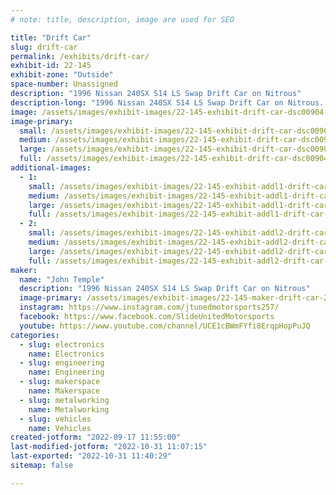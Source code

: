 ```yaml
---
# note: title, description, image are used for SEO

title: "Drift Car"
slug: drift-car
permalink: /exhibits/drift-car/
exhibit-id: 22-145
exhibit-zone: "Outside"
space-number: Unassigned
description: "1996 Nissan 240SX S14 LS Swap Drift Car on Nitrous"
description-long: "1996 Nissan 240SX S14 LS Swap Drift Car on Nitrous.  Car and Driver Competes in Florida Pro-Amateur Series US Drift Circuit and Klutch Kickers"
image: /assets/images/exhibit-images/22-145-exhibit-drift-car-dsc00904-74-large.jpg
image-primary: 
  small: /assets/images/exhibit-images/22-145-exhibit-drift-car-dsc00904-74-small.jpg
  medium: /assets/images/exhibit-images/22-145-exhibit-drift-car-dsc00904-74-medium.jpg
  large: /assets/images/exhibit-images/22-145-exhibit-drift-car-dsc00904-74-large.jpg
  full: /assets/images/exhibit-images/22-145-exhibit-drift-car-dsc00904-74-full.jpg
additional-images: 
  - 1:
    small: /assets/images/exhibit-images/22-145-exhibit-addl1-drift-car-20220827-112445-small.jpg
    medium: /assets/images/exhibit-images/22-145-exhibit-addl1-drift-car-20220827-112445-medium.jpg
    large: /assets/images/exhibit-images/22-145-exhibit-addl1-drift-car-20220827-112445-large.jpg
    full: /assets/images/exhibit-images/22-145-exhibit-addl1-drift-car-20220827-112445-full.jpg
  - 2:
    small: /assets/images/exhibit-images/22-145-exhibit-addl2-drift-car-44-296185131-3407056486275218-9176523083306242816-n-856-small.jpg
    medium: /assets/images/exhibit-images/22-145-exhibit-addl2-drift-car-44-296185131-3407056486275218-9176523083306242816-n-856-medium.jpg
    large: /assets/images/exhibit-images/22-145-exhibit-addl2-drift-car-44-296185131-3407056486275218-9176523083306242816-n-856-large.jpg
    full: /assets/images/exhibit-images/22-145-exhibit-addl2-drift-car-44-296185131-3407056486275218-9176523083306242816-n-856-full.jpg
maker: 
  name: "John Temple"
  description: "1996 Nissan 240SX S14 LS Swap Drift Car on Nitrous"
  image-primary: /assets/images/exhibit-images/22-145-maker-drift-car-296185131-3407056486275218-9176523083306242816-n-medium.jpg
  instagram: https://www.instagram.com/jtunedmotorsports257/
  facebook: https://www.facebook.com/SlideUnitedMotorsports
  youtube: https://www.youtube.com/channel/UCE1cBWmFYfi8ErqpHopPuJQ
categories: 
  - slug: electronics
    name: Electronics
  - slug: engineering
    name: Engineering
  - slug: makerspace
    name: Makerspace
  - slug: metalworking
    name: Metalworking
  - slug: vehicles
    name: Vehicles
created-jotform: "2022-09-17 11:55:00"
last-modified-jotform: "2022-10-31 11:07:15"
last-exported: "2022-10-31 11:40:29"
sitemap: false

---
```

